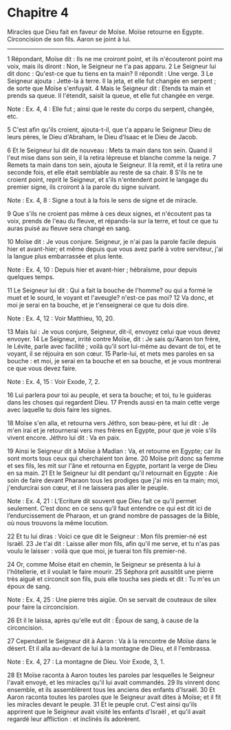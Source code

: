# Chapitre 4

Miracles que Dieu fait en faveur de Moïse.
Moïse retourne en Egypte.
Circoncision de son fils.
Aaron se joint à lui.

***

1 Répondant, Moïse dit : Ils ne me croiront point, et ils n'écouteront point ma voix, mais ils diront : Non, le Seigneur ne t'a pas apparu. 2 Le Seigneur lui dit donc : Qu'est-ce que tu tiens en ta main? Il répondit : Une verge. 3 Le Seigneur ajouta : Jette-la à terre. Il la jeta, et elle fut changée en serpent ; de sorte que Moïse s'enfuyait. 4 Mais le Seigneur dit : Etends ta main et prends sa queue. Il l'étendit, saisit la queue, et elle fut changée en verge.

<span class="bible-note">Note : </span> Ex. 4, 4 : Elle fut ; ainsi que le reste du corps du serpent, changée, etc.

5 C'est afin qu'ils croient, ajouta-t-il, que t'a apparu le Seigneur Dieu de leurs pères, le Dieu d'Abraham, le Dieu d'Isaac et le Dieu de Jacob.


6 Et le Seigneur lui dit de nouveau : Mets ta main dans ton sein. Quand il l'eut mise dans son sein, il la retira lépreuse et blanche comme la neige. 7 Remets ta main dans ton sein, ajouta le Seigneur. Il la remit, et il la retira une seconde fois, et elle était semblable au reste de sa chair. 8 S'ils ne te croient point, reprit le Seigneur, et s'ils n'entendent point le langage du premier signe, ils croiront à la parole du signe suivant.

<span class="bible-note">Note : </span> Ex. 4, 8 : Signe a tout à la fois le sens de signe et de miracle.

9 Que s'ils ne croient pas même à ces deux signes, et n'écoutent pas ta voix, prends de l'eau du fleuve, et répands-la sur la terre, et tout ce que tu auras puisé au fleuve sera changé en sang.


10 Moïse dit : Je vous conjure. Seigneur, je n'ai pas la parole facile depuis hier et avant-hier; et même depuis que vous avez parlé à votre serviteur, j'ai la langue plus embarrassée et plus lente.

<span class="bible-note">Note : </span> Ex. 4, 10 : Depuis hier et avant-hier ; hébraïsme, pour depuis quelques temps.

11 Le Seigneur lui dit : Qui a fait la bouche de l'homme? ou qui a formé le muet et le sourd, le voyant et l'aveugle? n'est-ce pas moi? 12 Va donc, et moi je serai en ta bouche, et je t'enseignerai ce que tu dois dire.

<span class="bible-note">Note : </span> Ex. 4, 12 : Voir Matthieu, 10, 20.

13 Mais lui : Je vous conjure, Seigneur, dit-il, envoyez celui que vous devez envoyer. 14 Le Seigneur, irrité contre Moïse, dit : Je sais qu'Aaron ton frère, le Lévite, parle avec facilité ; voilà qu'il sort lui-même au devant de toi, et te voyant, il se réjouira en son cœur. 15 Parle-lui, et mets mes paroles en sa bouche : et moi, je serai en ta bouche et en sa bouche, et je vous montrerai ce que vous devez faire.

<span class="bible-note">Note : </span> Ex. 4, 15 : Voir Exode, 7, 2.

16 Lui parlera pour toi au peuple, et sera ta bouche; et toi, tu le guideras dans les choses qui regardent Dieu. 17 Prends aussi en ta main cette verge avec laquelle tu dois faire les signes.


18 Moïse s'en alla, et retourna vers Jéthro, son beau-père, et lui dit : Je m'en irai et je retournerai vers mes frères en Egypte, pour que je voie s'ils vivent encore. Jéthro lui dit : Va en paix.


19 Ainsi le Seigneur dit à Moïse à Madian : Va, et retourne en Egypte; car ils sont morts tous ceux qui cherchaient ton âme. 20 Moïse prit donc sa femme et ses fils, les mit sur l'âne et retourna en Egypte, portant la verge de Dieu en sa main. 21 Et le Seigneur lui dit pendant qu'il retournait en Egypte : Aie soin de faire devant Pharaon tous les prodiges que j'ai mis en ta main; moi, j'endurcirai son cœur, et il ne laissera pas aller le peuple.

<span class="bible-note">Note : </span> Ex. 4, 21 : L’Ecriture dit souvent que Dieu fait ce qu’il permet seulement. C’est donc en ce sens qu’il faut entendre ce qui est dit ici de l’endurcissement de Pharaon, et un grand nombre de passages de la Bible, où nous trouvons la même locution.

22 Et tu lui diras : Voici ce que dit le Seigneur : Mon fils premier-né est Israël. 23 Je t'ai dit : Laisse aller mon fils, afin qu'il me serve, et tu n'as pas voulu le laisser : voilà que que moi, je tuerai ton fils premier-né.


24 Or, comme Moïse était en chemin, le Seigneur se présenta à lui à l'hôtellerie, et il voulait le faire mourir. 25 Séphora prit aussitôt une pierre très aiguë et circoncit son fils, puis elle toucha ses pieds et dit : Tu m'es un époux de sang.

<span class="bible-note">Note : </span> Ex. 4, 25 : Une pierre très aigüe. On se servait de couteaux de silex pour faire la circoncision.

26 Et il le laissa, après qu'elle eut dit : Époux de sang, à cause de la circoncision.


27 Cependant le Seigneur dit à Aaron : Va à la rencontre de Moïse dans le désert. Et il alla au-devant de lui à la montagne de Dieu, et il l'embrassa.

<span class="bible-note">Note : </span> Ex. 4, 27 : La montagne de Dieu. Voir Exode, 3, 1.

28 Et Moïse raconta à Aaron toutes les paroles par lesquelles le Seigneur l'avait envoyé, et les miracles qu'il lui avait commandés. 29 Ils vinrent donc ensemble, et ils assemblèrent tous les anciens des enfants d'Israël. 30 Et Aaron raconta toutes les paroles que le Seigneur avait dites à Moïse; et il fit les miracles devant le peuple. 31 Et le peuple crut. C'est ainsi qu'ils apprirent que le Seigneur avait visité les enfants d'Israël , et qu'il avait regardé leur affliction : et inclinés ils adorèrent.

